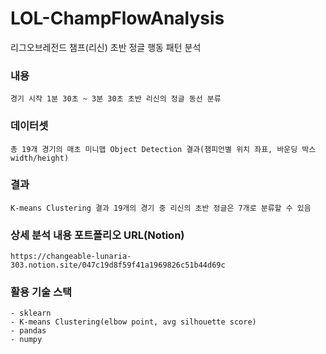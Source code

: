 # LOL-ChampFlowAnalysis
리그오브레전드 챔프(리신) 초반 정글 행동 패턴 분석

### 내용
    경기 시작 1분 30초 ~ 3분 30초 초반 리신의 정글 동선 분류

### 데이터셋
    총 19개 경기의 매초 미니맵 Object Detection 결과(챔피언별 위치 좌표, 바운딩 박스 width/height)

### 결과
    K-means Clustering 결과 19개의 경기 중 리신의 초반 정글은 7개로 분류할 수 있음

### 상세 분석 내용 포트폴리오 URL(Notion)
    https://changeable-lunaria-303.notion.site/047c19d8f59f41a1969826c51b44d69c

### 활용 기술 스택
    - sklearn
    - K-means Clustering(elbow point, avg silhouette score)
    - pandas
    - numpy
